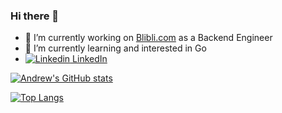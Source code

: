 ### Hi there 👋

- 🔭 I’m currently working on [Blibli.com](https://blibli.com) as a Backend Engineer
- 🌱 I’m currently learning and interested in Go
- [![Linkedin](https://i.stack.imgur.com/gVE0j.png) LinkedIn](https://www.linkedin.com/in/andrew-wijaya) 

[![Andrew's GitHub stats](https://github-readme-stats.vercel.app/api?username=andrewdudu&hide=issues&show_icons=true&theme=tokyonight&rank_icon=percentile)](https://github.com/anuraghazra/github-readme-stats)

[![Top Langs](https://github-readme-stats.vercel.app/api/top-langs/?username=andrewdudu&theme=tokyonight&layout=compact)](https://github.com/anuraghazra/github-readme-stats)

